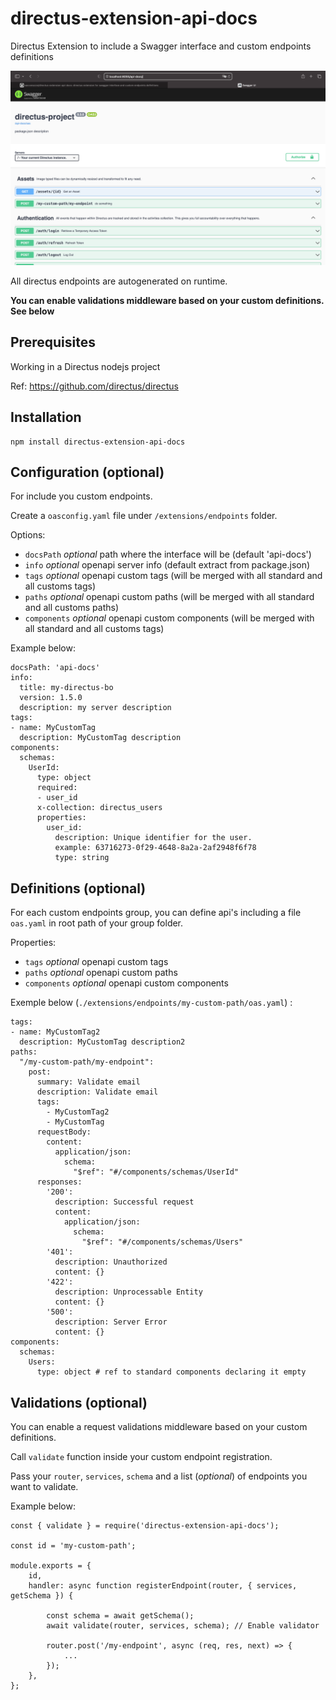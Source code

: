 # directus-extension-api-docs

Directus Extension to include a Swagger interface and custom endpoints definitions

![workspace](assets/swagger.png)

All directus endpoints are autogenerated on runtime.

**You can enable validations middleware based on your custom definitions. See below**

## Prerequisites

Working in a Directus nodejs project

Ref: https://github.com/directus/directus

## Installation

    npm install directus-extension-api-docs

## Configuration (optional)

For include you custom endpoints.

Create a `oasconfig.yaml` file under `/extensions/endpoints` folder.

Options:

-   `docsPath` _optional_ path where the interface will be (default 'api-docs')
-   `info` _optional_ openapi server info (default extract from package.json)
-   `tags` _optional_ openapi custom tags (will be merged with all standard and all customs tags)
-   `paths` _optional_ openapi custom paths (will be merged with all standard and all customs paths)
-   `components` _optional_ openapi custom components (will be merged with all standard and all customs tags)

Example below:

```
docsPath: 'api-docs'
info:
  title: my-directus-bo
  version: 1.5.0
  description: my server description
tags:
- name: MyCustomTag
  description: MyCustomTag description
components:
  schemas:
    UserId:
      type: object
      required:
      - user_id
      x-collection: directus_users
      properties:
        user_id:
          description: Unique identifier for the user.
          example: 63716273-0f29-4648-8a2a-2af2948f6f78
          type: string

```

## Definitions (optional)

For each custom endpoints group, you can define api's including a file `oas.yaml` in root path of your group folder.

Properties:

-   `tags` _optional_ openapi custom tags
-   `paths` _optional_ openapi custom paths
-   `components` _optional_ openapi custom components

Exemple below (`./extensions/endpoints/my-custom-path/oas.yaml`) :

```
tags:
- name: MyCustomTag2
  description: MyCustomTag description2
paths:
  "/my-custom-path/my-endpoint":
    post:
      summary: Validate email
      description: Validate email
      tags:
        - MyCustomTag2
        - MyCustomTag
      requestBody:
        content:
          application/json:
            schema:
              "$ref": "#/components/schemas/UserId"
      responses:
        '200':
          description: Successful request
          content:
            application/json:
              schema:
                "$ref": "#/components/schemas/Users"
        '401':
          description: Unauthorized
          content: {}
        '422':
          description: Unprocessable Entity
          content: {}
        '500':
          description: Server Error
          content: {}
components:
  schemas:
    Users:
      type: object # ref to standard components declaring it empty
```

## Validations (optional)

You can enable a request validations middleware based on your custom definitions.

Call `validate` function inside your custom endpoint registration.

Pass your `router`, `services`, `schema` and a list (_optional_) of endpoints you want to validate.

Example below:

```
const { validate } = require('directus-extension-api-docs');

const id = 'my-custom-path';

module.exports = {
    id,
    handler: async function registerEndpoint(router, { services, getSchema }) {

        const schema = await getSchema();
        await validate(router, services, schema); // Enable validator

        router.post('/my-endpoint', async (req, res, next) => {
            ...
        });
    },
};
```
